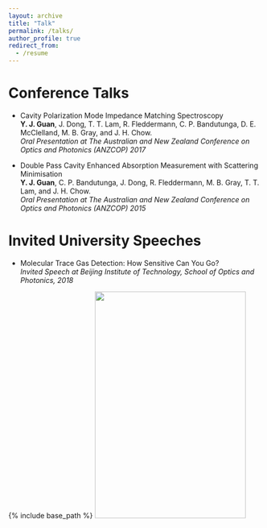 ```yaml
---
layout: archive
title: "Talk"
permalink: /talks/
author_profile: true
redirect_from:
  - /resume
---
```

Conference Talks
======  
* Cavity Polarization Mode Impedance Matching Spectroscopy<br/>
  **Y. J. Guan**, J. Dong, T. T. Lam, R. Fleddermann, C. P. Bandutunga, D. E. McClelland, M. B. Gray, and J. H. Chow.    
  *Oral Presentation at The Australian and New Zealand Conference on Optics and Photonics (ANZCOP) 2017*

* Double Pass Cavity Enhanced Absorption Measurement with Scattering Minimisation <br/>
  **Y. J. Guan**, C. P. Bandutunga, J. Dong, R. Fleddermann, M. B. Gray, T. T. Lam, and J. H. Chow.       
  *Oral Presentation at The Australian and New Zealand Conference on Optics and Photonics (ANZCOP) 2015*

Invited University Speeches
======  
* Molecular Trace Gas Detection: How Sensitive Can You Go?    
  *Invited Speech at Beijing Institute of Technology, School of Optics and Photonics, 2018*


{% include base_path %}
<img src="http://yajieguan.github.io/images/BITposter.PNG" width="300" height="450">

